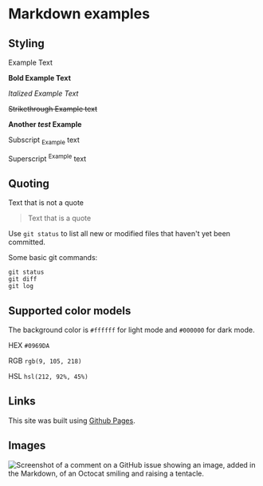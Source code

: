 # Markdown examples

## Styling
Example Text

**Bold Example Text**

_Italized Example Text_

~~Strikethrough Example text~~

**Another _test_ Example**

Subscript <sub>Example</sub> text

Superscript <sup>Example</sup> text

## Quoting
Text that is not a quote
> Text that is a quote

Use `git status` to list all new or modified files that haven't yet been committed.

Some basic git commands:
```
git status
git diff
git log
```
## Supported color models
The background color is `#ffffff` for light mode and `#000000` for dark mode.

HEX `#0969DA`

RGB `rgb(9, 105, 218)`

HSL `hsl(212, 92%, 45%)`

## Links
This site was built using [Github Pages](https://pages.github.com/).

## Images
![Screenshot of a comment on a GitHub issue showing an image, added in the Markdown, of an Octocat smiling and raising a tentacle.](https://myoctocat.com/assets/images/base-octocat.svg)